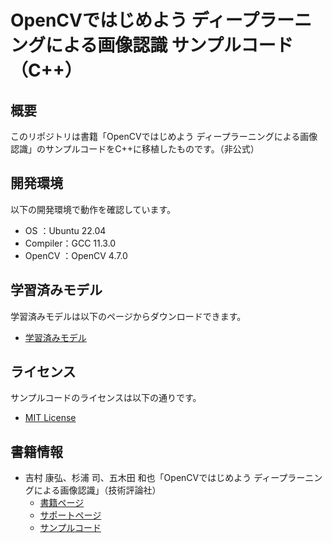# OpenCVではじめよう ディープラーニングによる画像認識 サンプルコード（C++）

## 概要

このリポジトリは書籍「OpenCVではじめよう ディープラーニングによる画像認識」のサンプルコードをC++に移植したものです。（非公式）

## 開発環境

以下の開発環境で動作を確認しています。

* OS      ：Ubuntu 22.04
* Compiler：GCC 11.3.0
* OpenCV  ：OpenCV 4.7.0

## 学習済みモデル

学習済みモデルは以下のページからダウンロードできます。

* [学習済みモデル](https://gihyo.jp/book/2022/978-4-297-12775-6/support)

## ライセンス

サンプルコードのライセンスは以下の通りです。

* [MIT License](LICENSE)

## 書籍情報

* 吉村 康弘、杉浦 司、五木田 和也「OpenCVではじめよう ディープラーニングによる画像認識」（技術評論社）
  * [書籍ページ](https://gihyo.jp/book/2022/978-4-297-12775-6)
  * [サポートページ](https://gihyo.jp/book/2022/978-4-297-12775-6/support)
  * [サンプルコード](https://github.com/ghmagazine/opencv_dl_book)
